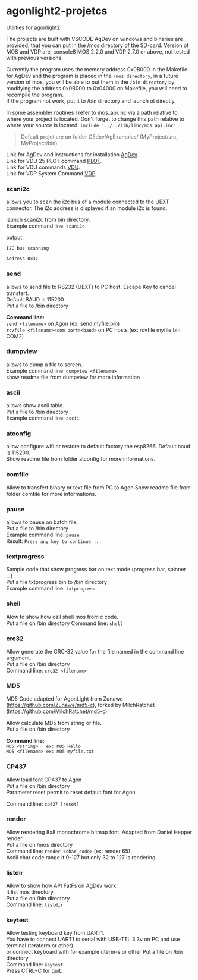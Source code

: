 # agonlight2-projetcs
Utilities for [agonlight2](https://www.olimex.com/Products/Retro-Computers/AgonLight2/open-source-hardware)

The projects are built with VSCODE AgDev on windows and binaries are provided, that you can put in the /mos directory of the SD-card. Version of MOS and VDP are, console8 MOS 2.2.0 and VDP 2.7.0 or above, not tested with previous versions.  

Currently the program uses the memory address 0x0B000 in the Makefile for AgDev and the program is placed in the `/mos directory`, in a future version of mos, you will be able to put them in the `/bin directory` by modifying the address 0x0B000 to 0x04000 on Makefile, you will need to recompile the program.  
If the program not work, put it to /bin directory and launch ot directly.

In some assembler routines I refer to mos_api.inc via a path relative to where your project is located.
Don't forget to change this path relative to where your source is located: `include '../../lib/libc/mos_api.inc'`  

>Default projet are on folder CEdev/AgExamples/ (MyProject/src, MyProject/bin)

Link for AgDev and instructions for installation [AgDev](https://github.com/pcawte/AgDev).  
Link for VDU 25 PLOT command [PLOT](https://agonconsole8.github.io/agon-docs/VDP---PLOT-Commands.html).  
Link for VDU commands [VDU](https://agonconsole8.github.io/agon-docs/VDP---VDU-Commands.html).  
Link for VDP System Command [VDP](https://agonconsole8.github.io/agon-docs/VDP---System-Commands.html).


### scani2c
allows you to scan the i2c bus of a module connected to the UEXT connector. The i2c address is displayed if an module i2c is found.

launch scani2c from bin directory.  
Example command line: `scani2c`

output:

`I2C bus scanning`

`Address 0x3C`


### send
allows to send file to RS232 (UEXT) to PC host. Escape Key to cancel transfert.  
Default BAUD is 115200  
Put a file to /bin directory  

**Command line:**  
`send <filename>`    on Agon (ex: send myfile.bin)  
`rcvfile <filename><com port><baud>` on PC hosts (ex: rcvfile myfile.bin COM2)

### dumpview
allows to dump a file to screen.  
Example command line: `dumpview <filename>`  
show readme file from dumpview for more information

### ascii
allows show ascii table.  
Put a file to /bin directory  
Example command line: `ascii`

### atconfig

allow configure wifi or restore to default factory the esp8266. Default baud is 115200.  
Show readme file from folder atconfig for more informations.

### comfile  
Allow to transfert binary or text file from PC to Agon
Show readme file from folder comfile for more informations.

### pause  
allows to pause on batch file.  
Put a file to /bin directory  
Example command line: `pause`  
Result: `Press any key to continue ...`

### textprogress  

Sample code that show progress bar on text mode (progress bar, spinner ...)  
Put a file txtprogress.bin to /bin directory  
Example command line: `txtprogress`

### shell  

Alow to show how call shell mos from c code.  
Put a file on /bin directory
Command line: `shell`  

### crc32  

Allow generate the CRC-32 value for the file named in the command line argument.  
Put a file on /bin directory  
Command line: `crc32 <filename>`

### MD5

MD5 Code adapted for AgonLight from Zunawe (https://github.com/Zunawe/md5-c),
forked by MilchRatchet  (https://github.com/MilchRatchet/md5-c)  

Allow calculate MD5 from string or file.  
Put a file on /bin directory  

**Command line:**  
`MD5 <string>   ex: MD5 Hello`  
`MD5 <filename> ex: MD5 myfile.txt`

### CP437  
Allow load font CP437 to Agon  
Put a file on /bin directory  
Parameter reset permit to reset default font for Agon  

Command line: `cp437 [reset]`

### render
Allow rendering 8x8 monochrome bitmap font. Adapted from Daniel Hepper render.  
Put a file on /mos directory  
Command line: `render <char_code>` (ex: render 65)  
Ascii char code range it 0-127 but only 32 to 127 is rendering.  

### listdir  

Allow to show how API FatFs on AgDev work.  
It list mos directory.  
Put a file on /bin directory  
Command line: `listdir`

### keytest
Allow testing keyboard key from UART1.  
You have to connect UART1 to serial with USB-TTL 3.3v on PC and use terminal (teraterm or other).  
or connect keyboard with for example uterm-s or other
Put a file on /bin directory  
Command line: `keytest`  
Press CTRL+C for quit.  
